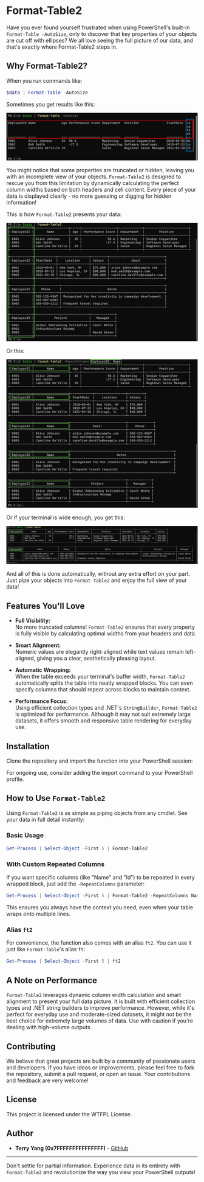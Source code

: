 # Format-Table2

Have you ever found yourself frustrated when using PowerShell's built-in `Format-Table -AutoSize`, only to discover that key properties of your objects are cut off with ellipses? We all love seeing the full picture of our data, and that's exactly where Format-Table2 steps in.

## Why Format-Table2?

When you run commands like:

```powershell
$data | Format-Table -AutoSize
```

Sometimes you get results like this:

![](https://github.com/0x7FFFFFFFFFFFFFFF/Format-Table2/blob/main/assets/a.png?raw=true)

You might notice that some properties are truncated or hidden, leaving you with an incomplete view of your objects. `Format-Table2` is designed to rescue you from this limitation by dynamically calculating the perfect column widths based on both headers and cell content. Every piece of your data is displayed clearly - no more guessing or digging for hidden information!

This is how `Format-Table2` presents your data:

![](https://github.com/0x7FFFFFFFFFFFFFFF/Format-Table2/blob/main/assets/c.png?raw=true)

Or this:

![](https://github.com/0x7FFFFFFFFFFFFFFF/Format-Table2/blob/main/assets/d.png?raw=true)

Or if your terminal is wide enough, you get this:

![](https://github.com/0x7FFFFFFFFFFFFFFF/Format-Table2/blob/main/assets/e.png?raw=true)

And all of this is done automatically, without any extra effort on your part. Just pipe your objects into `Format-Table2` and enjoy the full view of your data!


## Features You'll Love

- **Full Visibility:**  
  No more truncated columns! `Format-Table2` ensures that every property is fully visible by calculating optimal widths from your headers and data.

- **Smart Alignment:**  
  Numeric values are elegantly right-aligned while text values remain left-aligned, giving you a clear, aesthetically pleasing layout.

- **Automatic Wrapping:**  
  When the table exceeds your terminal's buffer width, `Format-Table2` automatically splits the table into neatly wrapped blocks. You can even specify columns that should repeat across blocks to maintain context.

- **Performance Focus:**  
  Using efficient collection types and .NET's `StringBuilder`, `Format-Table2` is optimized for performance. Although it may not suit extremely large datasets, it offers smooth and responsive table rendering for everyday use.

## Installation

Clone the repository and import the function into your PowerShell session:

For ongoing use, consider adding the import command to your PowerShell profile.

## How to Use `Format-Table2`

Using `Format-Table2` is as simple as piping objects from any cmdlet. See your data in full detail instantly:

### Basic Usage

```powershell
Get-Process | Select-Object -First 5 | Format-Table2
```

### With Custom Repeated Columns

If you want specific columns (like "Name" and "Id") to be repeated in every wrapped block, just add the `-RepeatColumns` parameter:

```powershell
Get-Process | Select-Object -First 5 | Format-Table2 -RepeatColumns Name, Id
```

This ensures you always have the context you need, even when your table wraps onto multiple lines.

### Alias `ft2`

For convenience, the function also comes with an alias `ft2`. You can use it just like `Format-Table`'s alias `ft`:

```powershell
Get-Process | Select-Object -First 5 | ft2
```


## A Note on Performance

`Format-Table2` leverages dynamic column width calculation and smart alignment to present your full data picture. It is built with efficient collection types and .NET string builders to improve performance. However, while it's perfect for everyday use and moderate-sized datasets, it might not be the best choice for extremely large volumes of data. Use with caution if you're dealing with high-volume outputs.

## Contributing

We believe that great projects are built by a community of passionate users and developers. If you have ideas or improvements, please feel free to fork the repository, submit a pull request, or open an issue. Your contributions and feedback are very welcome!

## License

This project is licensed under the WTFPL License.

## Author

- **Terry Yang (0x7FFFFFFFFFFFFFFF)** - [GitHub](https://github.com/0x7FFFFFFFFFFFFFFF/Format-Table2 "GitHub")

---

Don't settle for partial information. Experience data in its entirety with `Format-Table2` and revolutionize the way you view your PowerShell outputs!

